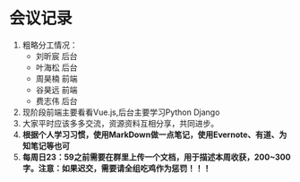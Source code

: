 # 会议记录

1. 粗略分工情况：
   - 刘昕宸 后台
   - 叶海松 后台
   - 周昊楠 前端
   - 谷昊远 前端
   - 费志伟 后台
2. 现阶段前端主要看看Vue.js,后台主要学习Python Django
3. 大家平时应该多多交流，资源资料互相分享，共同进步。
4. **根据个人学习习惯，使用MarkDown做一点笔记，使用Evernote、有道、为知笔记等也可**
5. **每周日23：59之前需要在群里上传一个文档，用于描述本周收获，200~300字。注意：如果迟交，需要请全组吃鸡作为惩罚！！！**